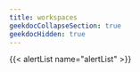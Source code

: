 ```yaml
---
title: workspaces
geekdocCollapseSection: true
geekdocHidden: true
---
```


{{< alertList name="alertList" >}}